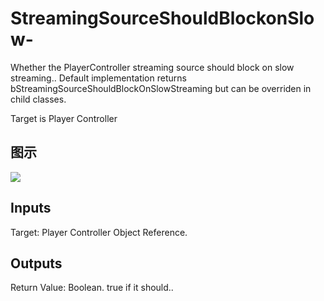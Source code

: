 # StreamingSourceShouldBlockonSlow-

Whether the PlayerController streaming source should block on slow streaming.. Default implementation returns bStreamingSourceShouldBlockOnSlowStreaming but can be overriden in child classes.

Target is Player Controller

## 图示

![]($-20221218-21374029.png)

## Inputs

Target: Player Controller Object Reference.  

## Outputs

Return Value: Boolean. true if it should..

